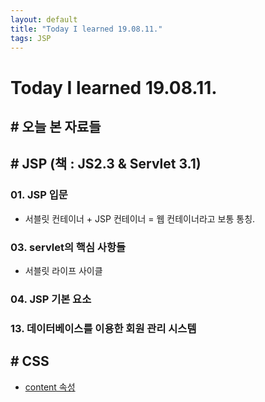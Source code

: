 ```yaml
---
layout: default
title: "Today I learned 19.08.11."
tags: JSP
---
```


# Today I learned 19.08.11.

## # 오늘 본 자료들

## # JSP (책 : JS2.3  & Servlet 3.1)
### 01. JSP 입문
- 서블릿 컨테이너 + JSP 컨테이너 = 웹 컨테이너라고 보통 통칭.

### 03. servlet의 핵심 사항들
- 서블릿 라이프 사이클

### 04. JSP 기본 요소

### 13. 데이터베이스를 이용한 회원 관리 시스템

## # CSS
- [content 속성](https://www.w3schools.com/cssref/css_entities.asp)